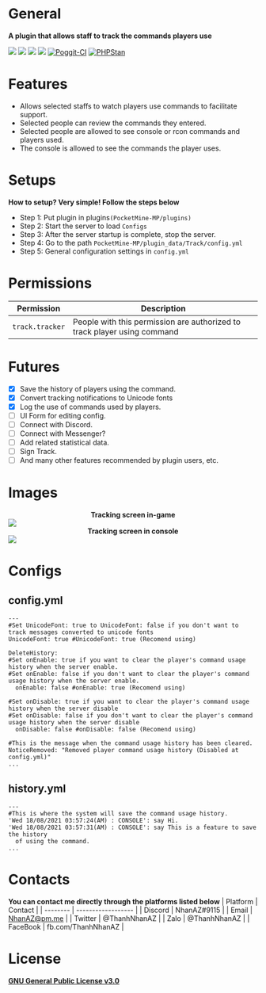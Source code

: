 # General
**A plugin that allows staff to track the commands players use**

[![](https://poggit.pmmp.io/shield.state/Track)](https://poggit.pmmp.io/p/Track)
[![](https://poggit.pmmp.io/shield.api/Track)](https://poggit.pmmp.io/p/Track)
[![](https://poggit.pmmp.io/shield.dl.total/Track)](https://poggit.pmmp.io/p/Track)
[![](https://poggit.pmmp.io/shield.dl/Track)](https://poggit.pmmp.io/p/Track)
[![Poggit-CI](https://poggit.pmmp.io/ci.shield/nhanaz-pm-pl/Track/Track)](https://poggit.pmmp.io/ci.shield/nhanaz-pm-pl/Track/Track)
[![PHPStan](https://github.com/nhanaz-pm-pl/Track/actions/workflows/main.yml/badge.svg)](https://github.com/nhanaz-pm-pl/Track/actions/workflows/main.yml/badge.svg)

# Features
- Allows selected staffs to watch players use commands to facilitate support.
- Selected people can review the commands they entered.
- Selected people are allowed to see console or rcon commands and players used.
- The console is allowed to see the commands the player uses.

# Setups
**How to setup? Very simple! Follow the steps below**

- Step 1: Put plugin in plugins`(PocketMine-MP/plugins)`
- Step 2: Start the server to load `Configs`
- Step 3: After the server startup is complete, stop the server.
- Step 4: Go to the path `PocketMine-MP/plugin_data/Track/config.yml`
- Step 5: General configuration settings in `config.yml`

# Permissions
| Permission      | Description                                                              |
| ----------------| ------------------------------------------------------------------------ |
| `track.tracker` | People with this permission are authorized to track player using command |

# Futures
- [X] Save the history of players using the command.
- [X] Convert tracking notifications to Unicode fonts
- [X] Log the use of commands used by players.
- [ ] UI Form for editing config.
- [ ] Connect with Discord.
- [ ] Connect with Messenger?
- [ ] Add related statistical data.
- [ ] Sign Track.
- [ ] And many other features recommended by plugin users, etc.

# Images
<div align="center"> <b>Tracking screen in-game</b> </div>

<img src="https://github.com/NhanAZ/Images/blob/master/handlefont.jpg" />

<div align="center"> <b>Tracking screen in console</b> </div>

<img src="https://github.com/NhanAZ/Images/blob/master/incls.png" />

# Configs
## config.yml
```
---
#Set UnicodeFont: true to UnicodeFont: false if you don't want to track messages converted to unicode fonts
UnicodeFont: true #UnicodeFont: true (Recomend using)

DeleteHistory:
#Set onEnable: true if you want to clear the player's command usage history when the server enable.
#Set onEnable: false if you don't want to clear the player's command usage history when the server enable.
  onEnable: false #onEnable: true (Recomend using)

#Set onDisable: true if you want to clear the player's command usage history when the server disable
#Set onDisable: false if you don't want to clear the player's command usage history when the server disable
  onDisable: false #onDisable: false (Recomend using)

#This is the message when the command usage history has been cleared.
NoticeRemoved: "Removed player command usage history (Disabled at config.yml)"
...

```
## history.yml
```
---
#This is where the system will save the command usage history.
'Wed 18/08/2021 03:57:24(AM) : CONSOLE': say Hi.
'Wed 18/08/2021 03:57:31(AM) : CONSOLE': say This is a feature to save the history
  of using the command.
...
```

# Contacts
**You can contact me directly through the platforms listed below**
| Platform | Contact            |
| -------- | ------------------ |
| Discord  | NhanAZ#9115        |
| Email    | NhanAZ@pm.me       |
| Twitter  | @ThanhNhanAZ       |
| Zalo     | @ThanhNhanAZ       |
| FaceBook | fb.com/ThanhNhanAZ |


# License
[**GNU General Public License v3.0**](https://www.gnu.org/licenses/gpl-3.0.html)
